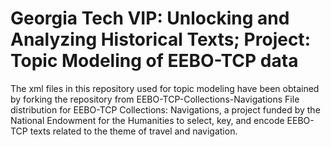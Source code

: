 # Georgia Tech VIP: Unlocking and Analyzing Historical Texts; Project: Topic Modeling of EEBO-TCP data
The xml files in this repository used for topic modeling have been obtained by forking the repository from EEBO-TCP-Collections-Navigations
File distribution for EEBO-TCP Collections: Navigations, a project funded by the National Endowment for the Humanities to select, key, and encode EEBO-TCP texts related to the theme of travel and navigation. 
